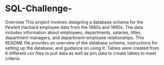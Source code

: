 # SQL-Challenge-

Overview
This project involves designing a database schema for the Pewlett Hackard employee data from the 1980s and 1990s. The data includes information about employees, departments, salaries, titles, department managers, and department-employee relationships. This README file provides an overview of the database schema, instructions for setting up the database, and guidance on using it. Tables were created from 6 different csv files to pull data as well as join data to create tables to meet criteria. 
